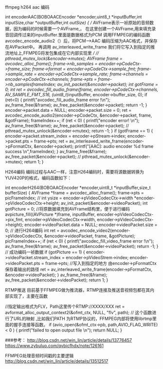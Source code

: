 
ffmpeg h264  aac  编码

int encoderAAC(BOBOAACEncoder *encoder,uint8_t *inputBuffer,int inputSize,char *outputBuffer,int *outSize)
{
    /* AVFrame表示一祯原始的音频数据，因为编码的时候需要一个AVFrame,，
       在这里创建一个AVFrame,用来填充录音回调传过来的inputBuffer.里面是数据格式为PCM
       调用FFMPEG的编码函数 avcodec_encode_audio2（）后，将PCM-->AAC
       编码压缩为AAC格式，并保存在AVPacket中。
       再调用 av_interleaved_write_frame
       我们将它写入到指定的推流地址上,FFMPEG将发包集成在它内部实现里
     */
    //    pthread_mutex_lock(&encoder->mutex);
    AVFrame *frame = avcodec_alloc_frame();
    frame->nb_samples = encoder->pCodeCtx->frame_size;
    frame->format = encoder->pCodeCtx->sample_fmt;
    frame->sample_rate = encoder->pCodeCtx->sample_rate;
    frame->channels = encoder->pCodeCtx->channels;
    frame->pts = frame->nb_samples*frameIndex;
    av_init_packet(&encoder->packet);
    int gotFrame = 0;
    int ret = avcodec_fill_audio_frame(frame, encoder->pCodeCtx->channels, AV_SAMPLE_FMT_S16, (uint8_t*)inputBuffer, encoder->buffer_size, 0);
    if (ret<0) {
        printf("avcodec_fill_audio_frame error !\n");
        av_frame_free(&frame);
        av_free_packet(&encoder->packet);
        return -1;
    }
    encoder->packet.data = NULL;
    encoder->packet.size = 0;
    ret = avcodec_encode_audio2(encoder->pCodeCtx, &encoder->packet, frame, &gotFrame);
    frameIndex++;
    if (ret < 0) {
        printf("encoder error! \n");
        av_frame_free(&frame);
        av_free_packet(&encoder->packet);
        //        pthread_mutex_unlock(&encoder->mutex);
        return -1;
    }
    if (gotFrame == 1) {
        encoder->packet.stream_index = encoder->pStream->index;
        encoder->packet.pts = frame->pts;
        ret = av_interleaved_write_frame(encoder->pFormatCtx, &encoder->packet);
        printf("[AAC]: audio encoder %d frame success \n",frameIndex);
    }
    av_frame_free(&frame);
    av_free_packet(&encoder->packet);
    //    pthread_mutex_unlock(&encoder->mutex);
    return 1;
}


H264编码
编码过程与AAC一样，注意H264编码时，需要将源数据转换为YUV420P的格式，编码函数如下：

int encoderH264(BOBOAACEncoder *encoder,uint8_t *inputBuffer,size_t bufferSize)
{
    AVFrame *frame = avcodec_alloc_frame();
    frame->pts = picFrameIndex;
//    int ysize = encoder->pVideoCodecCtx->width *encoder->pVideoCodecCtx->height;
    av_init_packet(&encoder->videoPacket);
    int gotPicture = 0;
    //将原数据填充到AVFrame结构里，便于进行编码
    avpicture_fill((AVPicture *)frame, inputBuffer, encoder->pVideoCodecCtx->pix_fmt, encoder->pVideoCodecCtx->width, encoder->pVideoCodecCtx->height);
    encoder->videoPacket.data = NULL;
    encoder->videoPacket.size = 0;
    // 进行H264编码
    int ret = avcodec_encode_video2(encoder->pVideoCodecCtx, &encoder->videoPacket, frame, &gotPicture);
    picFrameIndex++;
    if (ret < 0) {
        printf("avcodec_fill_video_frame error !\n");
        av_frame_free(&frame);
        av_free_packet(&encoder->videoPacket);
        return -1;
    }
    // 成功编码一祯数据 
    if (gotPicture == 1) {
        encoder->videoPacket.stream_index = encoder->pVideoStrem->index;
        encoder->videoPacket.pts = frame->pts;
        //写入到指定的地方 由encoder->pFormatCtx 保存着输出的路径
        ret = av_interleaved_write_frame(encoder->pFormatCtx, &encoder->videoPacket);
    }
    av_frame_free(&frame);
    av_free_packet(&encoder->videoPacket);
    return 1;
}

RTMP推送
目前基于FFMPEG做为推流器，RTMP连接及推送音视频包都在其内部实现了，主要在函数

//指定输出格式为FLV，Path这里传个RTMP://XXXX/XXX
ret = avformat_alloc_output_context2(&ofmt_ctx, NULL, "flv", path);
// 这个函数进行了URL的映射 ,比如我们PATH 为RTMP协议的，FFMPEG内部将使用librtmp里面的握手连接等函数。
if (avio_open(&ofmt_ctx->pb, path,AVIO_FLAG_WRITE) < 0 ) {
    printf("failed to open output file \n");
    return NULL;
}


###参考： 
http://blog.csdn.net/win_lin/article/details/13776457
https://www.zybuluo.com/qvbicfhdx/note/126161

FFMPEG处理音频时间戳的主要逻辑
http://blog.csdn.net/win_lin/article/details/13512517